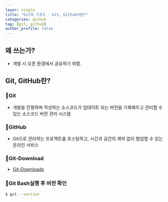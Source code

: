 ```yaml
---
layer: single
title: "Git의 기초1 - Git, Github이란?"
categories: github
tag: [git, github]
author_profile: false
---
```


## 왜 쓰는가?
- 개발 시 오픈 환경에서 공유하기 위함.


## Git, GitHub란?
### 📌**Git**
- 개발을 진행하며 작성하는 소스코드가 업데이트 되는 버전을 기록해두고 관리할 수 있는 소스코드 버전 관리 시스템


### 📌**GitHub**
- Git으로 관리하는 프로젝트를 호스팅하고, 시간과 공간의 제약 없이 협업할 수 있는 온라인 서비스


### 📌**Git-Download**
- [Git-Downloads](https://git-scm.com/downloads)


### 📌**Git Bash실행 후 버전 확인**
```bash
$ git --version
```
